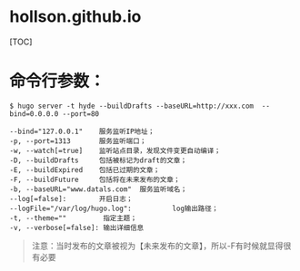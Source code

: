 # hollson.github.io

[TOC]

# 命令行参数：
```shell
$ hugo server -t hyde --buildDrafts --baseURL=http://xxx.com  --bind=0.0.0.0 --port=80
```

```shell
--bind="127.0.0.1"    服务监听IP地址；
-p, --port=1313       服务监听端口；
-w, --watch[=true]    监听站点目录，发现文件变更自动编译；
-D, --buildDrafts     包括被标记为draft的文章；
-E, --buildExpired    包括已过期的文章；
-F, --buildFuture     包括将在未来发布的文章；
-b, --baseURL="www.datals.com"  服务监听域名；
--log[=false]:        开启日志；
--logFile="/var/log/hugo.log":          log输出路径；
-t, --theme=""         指定主题；
-v, --verbose[=false]: 输出详细信息
```
> 注意：当时发布的文章被视为【未来发布的文章】，所以-F有时候就显得很有必要

